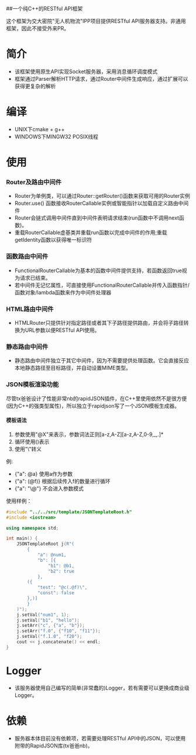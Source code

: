 ##一个纯C++的RESTful API框架

这个框架为交大密院"无人机物流"IPP项目提供RESTful API服务器支持。非通用框架，因此不接受外来PR。

# 简介

* 该框架使用原生API实现Socket服务器，采用消息循环调度模式
* 框架通过Parser解析HTTP请求，通过Router中间件生成响应，通过扩展可以获得更复杂的解析

# 编译

* UNIX下cmake + g++
* WINDOWS下MINGW32 POSIX线程

# 使用

### Router及路由中间件

* Router为单例类，可以通过Router::getRouter()函数来获取可用的Router实例
* Router.use() 函数接收RouterCallable实例或智能指针以加载自定义路由中间件
* Router会链式调用中间件直到中间件表明请求结束(run函数中不调用next函数)。
* 重载RouterCallable虚基类并重载run函数以完成中间件的作用;重载getIdentity函数以获得唯一标识符

### 函数路由中间件

* FunctionalRouterCallable为基本的函数中间件提供支持，若函数返回true视为请求已结束。
* 若中间件无记忆属性，可直接使用FunctionalRouterCallable并传入函数指针/函数对象/lambda函数来作为中间件处理器

### HTML路由中间件

* HTMLRouter只提供针对指定路径或者其下子路径提供路由，并会将子路径转换为URL参数以便RESTful API使用。

### 静态路由中间件

* 静态路由中间件独立于其它中间件，因为不需要提供处理函数。它会直接反应本地静态路径至目标路径，并自动设置MIME类型。

### JSON模板渲染功能
尽管tx爸爸设计了性能非常nb的rapidJSON插件，在C++里使用依然不是很方便(因为C++的强类型属性)，所以独立于rapidjson写了一个JSON模板生成器。


#### 模板语法
 1. 参数使用"@X"来表示，参数词法正则[a-z,A-Z][a-z,A-Z,0-9,_,.]*
 2. 循环使用()表示
 3. 使用"\\"转义
 
 例:
 * {"a": @a}  使用a作为参数
 * {"a": (@f)}  根据后续传入f的数量进行循环
 * {"a": "\\@"}  不会进入参数模式

使用样例：
~~~~~~cpp
#include "../../src/template/JSONTemplateRoot.h"
#include <iostream>

using namespace std;

int main() {
    JSONTemplateRoot j(R"(
        {
            "a": @num1,
            "b": [{
                "b1": @b1,
                "b2": true
            },
        ({
            "test": "@c(.@f)\",
            "const": false
        },)]
        }
    )");
    j.setVal("num1", 1);
    j.setVal("b1", "hello");
    j.setArr("c", {"a", "b"});
    j.setArr("f.0", {"f10", "f11"});
    j.setVal("f.1.0", "f20");
    cout << j.concatenate() << endl;
}
~~~~~~
# Logger

* 该服务器使用自己编写的简单(非常蠢的)Logger，若有需要可以更换成商业级Logger。

# 依赖

* 服务器本体目前没有依赖项，若需要处理RESTful API中的JSON，可以使用附带的RapidJSON库(tx爸爸nb)。